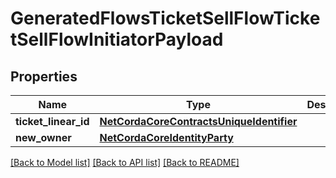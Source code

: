 # GeneratedFlowsTicketSellFlowTicketSellFlowInitiatorPayload

## Properties
Name | Type | Description | Notes
------------ | ------------- | ------------- | -------------
**ticket_linear_id** | [**NetCordaCoreContractsUniqueIdentifier**](NetCordaCoreContractsUniqueIdentifier.md) |  | 
**new_owner** | [**NetCordaCoreIdentityParty**](NetCordaCoreIdentityParty.md) |  | 

[[Back to Model list]](../README.md#documentation-for-models) [[Back to API list]](../README.md#documentation-for-api-endpoints) [[Back to README]](../README.md)


